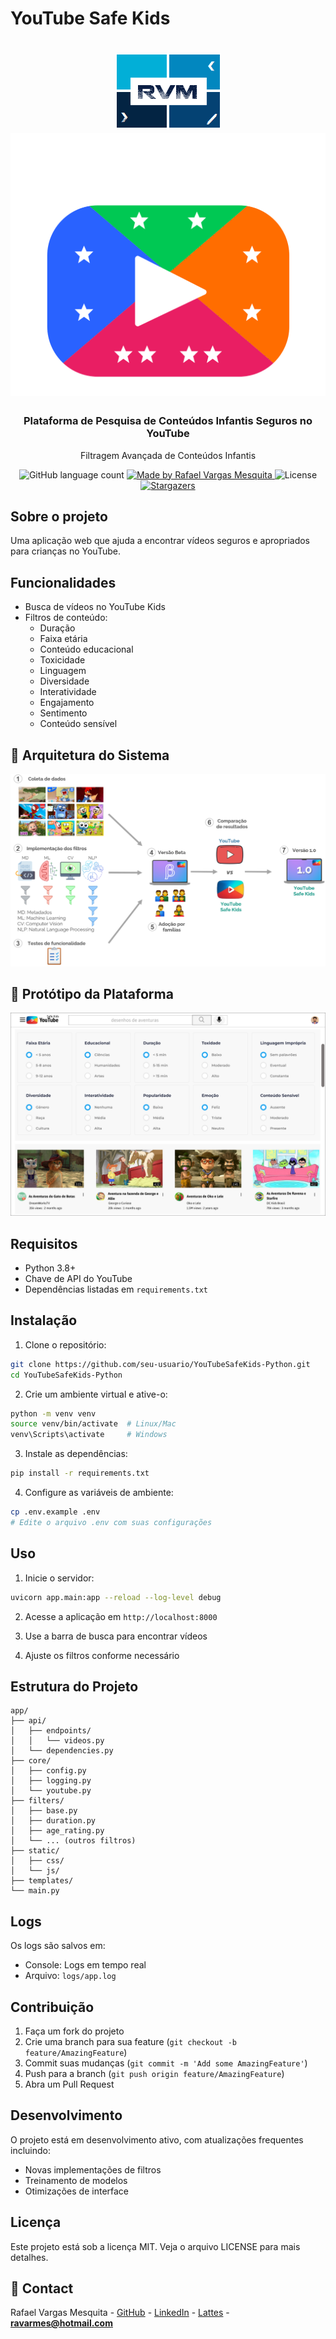 # YouTube Safe Kids

<h1 align="center">
    <img alt="RVM" src="https://github.com/ravarmes/YouTubeSafeKids-Python/blob/main/app/static/img/logo.jpg" />
    <img alt="YouTubeSafeKids" src="https://github.com/ravarmes/YouTubeSafeKids-Python/blob/main/app/static/img/logo.svg" />
</h1>

<h3 align="center">
  Plataforma de Pesquisa de Conteúdos Infantis Seguros no YouTube
</h3>

<p align="center">Filtragem Avançada de Conteúdos Infantis</p>

<p align="center">
  <img alt="GitHub language count" src="https://img.shields.io/github/languages/count/ravarmes/YouTubeSafeKids-Python?color=%2304D361">

  <a href="http://www.linkedin.com/in/rafael-vargas-mesquita">
    <img alt="Made by Rafael Vargas Mesquita" src="https://img.shields.io/badge/made%20by-Rafael%20Vargas%20Mesquita-%2304D361">
  </a>

  <img alt="License" src="https://img.shields.io/badge/license-MIT-%2304D361">

  <a href="https://github.com/ravarmes/YouTubeSafeKids-Python/stargazers">
    <img alt="Stargazers" src="https://img.shields.io/github/stars/ravarmes/YouTubeSafeKids-Python?style=social">
  </a>
</p>

## Sobre o projeto

Uma aplicação web que ajuda a encontrar vídeos seguros e apropriados para crianças no YouTube.

## Funcionalidades

- Busca de vídeos no YouTube Kids
- Filtros de conteúdo:
  - Duração
  - Faixa etária
  - Conteúdo educacional
  - Toxicidade
  - Linguagem
  - Diversidade
  - Interatividade
  - Engajamento
  - Sentimento
  - Conteúdo sensível
  
## :notebook_with_decorative_cover: Arquitetura do Sistema <a name="-architecture"/></a>

<img alt="YouTubeSafeKids-Metodologia" src="https://github.com/ravarmes/YouTubeSafeKids-Python/blob/main/app/static/img/YouTubeSafeKids-Metodologia.png" />

## :notebook_with_decorative_cover: Protótipo da Plataforma <a name="-architecture"/></a>

<img alt="YouTubeSafeKids-Prototipo" src="https://github.com/ravarmes/YouTubeSafeKids-Python/blob/main/app/static/img/YouTubeSafeKids-Prototipo.png" />


## Requisitos

- Python 3.8+
- Chave de API do YouTube
- Dependências listadas em `requirements.txt`

## Instalação

1. Clone o repositório:
```bash
git clone https://github.com/seu-usuario/YouTubeSafeKids-Python.git
cd YouTubeSafeKids-Python
```

2. Crie um ambiente virtual e ative-o:
```bash
python -m venv venv
source venv/bin/activate  # Linux/Mac
venv\Scripts\activate     # Windows
```

3. Instale as dependências:
```bash
pip install -r requirements.txt
```

4. Configure as variáveis de ambiente:
```bash
cp .env.example .env
# Edite o arquivo .env com suas configurações
```

## Uso

1. Inicie o servidor:
```bash
uvicorn app.main:app --reload --log-level debug
```

2. Acesse a aplicação em `http://localhost:8000`

3. Use a barra de busca para encontrar vídeos

4. Ajuste os filtros conforme necessário

## Estrutura do Projeto

```
app/
├── api/
│   ├── endpoints/
│   │   └── videos.py
│   └── dependencies.py
├── core/
│   ├── config.py
│   ├── logging.py
│   └── youtube.py
├── filters/
│   ├── base.py
│   ├── duration.py
│   ├── age_rating.py
│   └── ... (outros filtros)
├── static/
│   ├── css/
│   └── js/
├── templates/
└── main.py
```

## Logs

Os logs são salvos em:
- Console: Logs em tempo real
- Arquivo: `logs/app.log`

## Contribuição

1. Faça um fork do projeto
2. Crie uma branch para sua feature (`git checkout -b feature/AmazingFeature`)
3. Commit suas mudanças (`git commit -m 'Add some AmazingFeature'`)
4. Push para a branch (`git push origin feature/AmazingFeature`)
5. Abra um Pull Request

## Desenvolvimento

O projeto está em desenvolvimento ativo, com atualizações frequentes incluindo:
- Novas implementações de filtros
- Treinamento de modelos
- Otimizações de interface

## Licença

Este projeto está sob a licença MIT. Veja o arquivo LICENSE para mais detalhes.

## :email: Contact

Rafael Vargas Mesquita - [GitHub](https://github.com/ravarmes) - [LinkedIn](https://www.linkedin.com/in/rafael-vargas-mesquita) - [Lattes](http://lattes.cnpq.br/6616283627544820) - **ravarmes@hotmail.com**